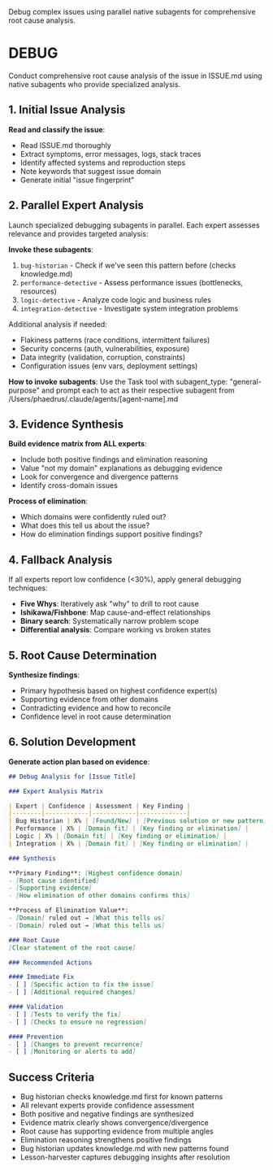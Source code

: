 Debug complex issues using parallel native subagents for comprehensive root cause analysis.

# DEBUG

Conduct comprehensive root cause analysis of the issue in ISSUE.md using native subagents who provide specialized analysis.

<!-- METRICS: Parallel subagent analysis takes 2-3 minutes
     Previous baseline: 5-10 minutes with sequential analysis
     Performance gain: 60% faster with parallel execution
     To track: Log subagent invocation times and bug memory hits -->

## 1. Initial Issue Analysis

**Read and classify the issue**:
- Read ISSUE.md thoroughly
- Extract symptoms, error messages, logs, stack traces
- Identify affected systems and reproduction steps
- Note keywords that suggest issue domain
- Generate initial "issue fingerprint"

## 2. Parallel Expert Analysis

Launch specialized debugging subagents in parallel. Each expert assesses relevance and provides targeted analysis:

**Invoke these subagents**:
1. `bug-historian` - Check if we've seen this pattern before (checks knowledge.md)
2. `performance-detective` - Assess performance issues (bottlenecks, resources)
3. `logic-detective` - Analyze code logic and business rules
4. `integration-detective` - Investigate system integration problems

Additional analysis if needed:
- Flakiness patterns (race conditions, intermittent failures)
- Security concerns (auth, vulnerabilities, exposure)
- Data integrity (validation, corruption, constraints)
- Configuration issues (env vars, deployment settings)

**How to invoke subagents**:
Use the Task tool with subagent_type: "general-purpose" and prompt each to act as their respective subagent from /Users/phaedrus/.claude/agents/[agent-name].md

## 3. Evidence Synthesis

**Build evidence matrix from ALL experts**:
- Include both positive findings and elimination reasoning
- Value "not my domain" explanations as debugging evidence
- Look for convergence and divergence patterns
- Identify cross-domain issues

**Process of elimination**:
- Which domains were confidently ruled out?
- What does this tell us about the issue?
- How do elimination findings support positive findings?

## 4. Fallback Analysis

If all experts report low confidence (<30%), apply general debugging techniques:
- **Five Whys**: Iteratively ask "why" to drill to root cause
- **Ishikawa/Fishbone**: Map cause-and-effect relationships
- **Binary search**: Systematically narrow problem scope
- **Differential analysis**: Compare working vs broken states

## 5. Root Cause Determination

**Synthesize findings**:
- Primary hypothesis based on highest confidence expert(s)
- Supporting evidence from other domains
- Contradicting evidence and how to reconcile
- Confidence level in root cause determination

## 6. Solution Development

**Generate action plan based on evidence**:
```markdown
## Debug Analysis for [Issue Title]

### Expert Analysis Matrix

| Expert | Confidence | Assessment | Key Finding |
|--------|------------|------------|-------------|
| Bug Historian | X% | [Found/New] | [Previous solution or new pattern] |
| Performance | X% | [Domain fit] | [Key finding or elimination] |
| Logic | X% | [Domain fit] | [Key finding or elimination] |
| Integration | X% | [Domain fit] | [Key finding or elimination] |

### Synthesis

**Primary Finding**: [Highest confidence domain]
- [Root cause identified]
- [Supporting evidence]
- [How elimination of other domains confirms this]

**Process of Elimination Value**:
- [Domain] ruled out → [What this tells us]
- [Domain] ruled out → [What this tells us]

### Root Cause
[Clear statement of the root cause]

### Recommended Actions

#### Immediate Fix
- [ ] [Specific action to fix the issue]
- [ ] [Additional required changes]

#### Validation  
- [ ] [Tests to verify the fix]
- [ ] [Checks to ensure no regression]

#### Prevention
- [ ] [Changes to prevent recurrence]
- [ ] [Monitoring or alerts to add]
```


## Success Criteria

- Bug historian checks knowledge.md first for known patterns
- All relevant experts provide confidence assessment
- Both positive and negative findings are synthesized
- Evidence matrix clearly shows convergence/divergence
- Root cause has supporting evidence from multiple angles
- Elimination reasoning strengthens positive findings
- Bug historian updates knowledge.md with new patterns found
- Lesson-harvester captures debugging insights after resolution